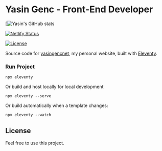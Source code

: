 # Yasin Genc - Front-End Developer

[![Yasin's GitHub stats](https://github-readme-stats.vercel.app/api?username=yasingencnet&show_icons=true&theme=tokyonight)

[![Netlify Status](https://api.netlify.com/api/v1/badges/60a90172-9209-47fb-8829-a6824909a2fe/deploy-status)](https://app.netlify.com/sites/walking-suitcase/deploys)

[![License](https://img.shields.io/github/license/yasingencnet/yasingencnet.svg)](https://github.com/yasingencnet/yasingencnet)

Source code for [yasingencnet](https://yasingenc.net), my personal website, built with [Eleventy](https://www.11ty.io).

### Run Project

```
npx eleventy
```

Or build and host locally for local development
```
npx eleventy --serve
```

Or build automatically when a template changes:
```
npx eleventy --watch
```

## License

Feel free to use this project.
